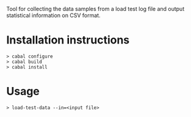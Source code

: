 
Tool for collecting the data samples from a load test log file and output statistical information on CSV format.

Installation instructions
=========================

    > cabal configure
    > cabal build
    > cabal install


Usage
=====

    > load-test-data --in=<input file>